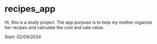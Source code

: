 # recipes_app

Hi, this is a study project. The app purpose is to help my mother organize her recipes and calculate the cost and sale value.

Start: 02/09/2024